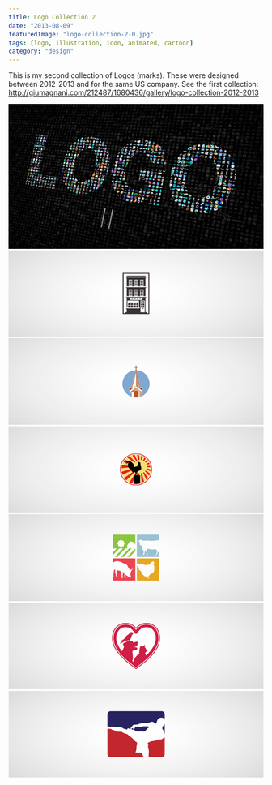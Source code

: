 ```yaml
---
title: Logo Collection 2
date: "2013-08-09"
featuredImage: "logo-collection-2-0.jpg"
tags: [logo, illustration, icon, animated, cartoon]
category: "design"
---
```


This is my second collection of Logos (marks). These were designed between 2012-2013 and for the same US company.
See the first collection: http://giumagnani.com/212487/1680436/gallery/logo-collection-2012-2013

![Logo Collection 2](logo-collection-2-0.jpg)
![Logo Collection 2](logo-collection-2-1.jpg)
![Logo Collection 2](logo-collection-2-2.jpg)
![Logo Collection 2](logo-collection-2-3.jpg)
![Logo Collection 2](logo-collection-2-4.jpg)
![Logo Collection 2](logo-collection-2-5.jpg)
![Logo Collection 2](logo-collection-2-6.jpg)
